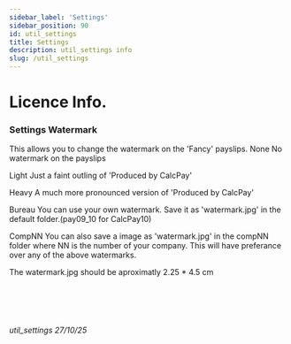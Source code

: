 ```yaml
---
sidebar_label: 'Settings'
sidebar_position: 90
id: util_settings
title: Settings
description: util_settings info
slug: /util_settings
---
```


# Licence Info.

### Settings Watermark

This allows you to change the watermark on the 'Fancy' payslips.
None
No watermark on the payslips

Light
Just a faint outling of 'Produced by CalcPay'

Heavy
A much more pronounced version of 'Produced by CalcPay'

Bureau
You can use your own watermark. Save it as 'watermark.jpg' in the default folder.(pay09_10 for CalcPay10)

CompNN
You can also save a image as 'watermark.jpg' in the compNN folder where NN is the number of your company.
This will have preferance over any of the above watermarks.

The watermark.jpg should be aproximatly 2.25 * 4.5 cm
<br/>
<br/>
<br/>
<br/>
<br/>
###### util_settings 27/10/25